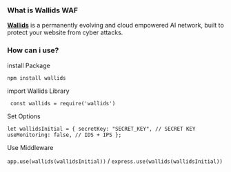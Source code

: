 ### What is Wallids WAF

**[Wallids](https://wallids.com/ "Wallids")** is a permanently evolving and cloud empowered AI network, built to protect your website from cyber attacks.

### How can i use?

install Package

`npm install wallids`

import Wallids Library

` const wallids = require('wallids')`

Set Options

`let wallidsInitial = {
    secretKey: "SECRET_KEY", // SECRET KEY
    useMonitoring: false, // IDS + IPS
};`

Use Middleware

`app.use(wallids(wallidsInitial))` / `express.use(wallids(wallidsInitial))`
